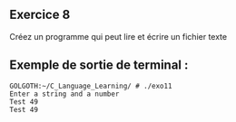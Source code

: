 ## Exercice 8
Créez un programme qui peut lire et écrire un fichier texte

## Exemple de sortie de terminal :
```terminal_session
GOLGOTH:~/C_Language_Learning/ # ./exo11
Enter a string and a number
Test 49
Test 49
```